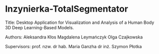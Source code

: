# Inzynierka-TotalSegmentator

Title: Desktop Application for Visualization and Analysis of a Human Body 3D Deep Learning-Based Models.

Authors: 
Aleksandra Kłos 
Magdalena Leymańczyk
Olga Czajkowska

Supervisors:
prof. nzw. dr hab. Maria Ganzha
dr inż. Szymon Płotka

